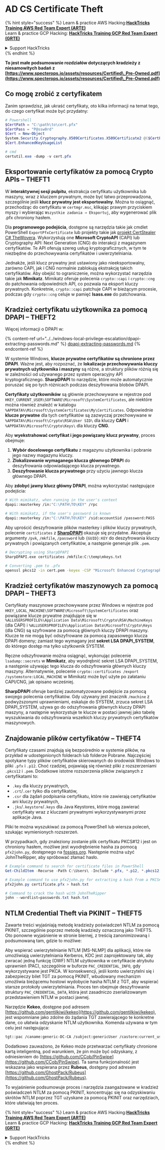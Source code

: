 # AD CS Certificate Theft

{% hint style="success" %}
Learn & practice AWS Hacking:<img src="/.gitbook/assets/arte.png" alt="" data-size="line">[**HackTricks Training AWS Red Team Expert (ARTE)**](https://training.hacktricks.xyz/courses/arte)<img src="/.gitbook/assets/arte.png" alt="" data-size="line">\
Learn & practice GCP Hacking: <img src="/.gitbook/assets/grte.png" alt="" data-size="line">[**HackTricks Training GCP Red Team Expert (GRTE)**<img src="/.gitbook/assets/grte.png" alt="" data-size="line">](https://training.hacktricks.xyz/courses/grte)

<details>

<summary>Support HackTricks</summary>

* Check the [**subscription plans**](https://github.com/sponsors/carlospolop)!
* **Join the** 💬 [**Discord group**](https://discord.gg/hRep4RUj7f) or the [**telegram group**](https://t.me/peass) or **follow** us on **Twitter** 🐦 [**@hacktricks\_live**](https://twitter.com/hacktricks\_live)**.**
* **Share hacking tricks by submitting PRs to the** [**HackTricks**](https://github.com/carlospolop/hacktricks) and [**HackTricks Cloud**](https://github.com/carlospolop/hacktricks-cloud) github repos.

</details>
{% endhint %}

**To jest małe podsumowanie rozdziałów dotyczących kradzieży z niesamowitych badań z [https://www.specterops.io/assets/resources/Certified\_Pre-Owned.pdf](https://www.specterops.io/assets/resources/Certified\_Pre-Owned.pdf)**

## Co mogę zrobić z certyfikatem

Zanim sprawdzisz, jak ukraść certyfikaty, oto kilka informacji na temat tego, do czego certyfikat może być przydatny:
```powershell
# Powershell
$CertPath = "C:\path\to\cert.pfx"
$CertPass = "P@ssw0rd"
$Cert = New-Object
System.Security.Cryptography.X509Certificates.X509Certificate2 @($CertPath, $CertPass)
$Cert.EnhancedKeyUsageList

# cmd
certutil.exe -dump -v cert.pfx
```
## Eksportowanie certyfikatów za pomocą Crypto APIs – THEFT1

W **interaktywnej sesji pulpitu**, ekstrakcja certyfikatu użytkownika lub maszyny, wraz z kluczem prywatnym, może być łatwo przeprowadzona, szczególnie jeśli **klucz prywatny jest eksportowalny**. Można to osiągnąć, przechodząc do certyfikatu w `certmgr.msc`, klikając prawym przyciskiem myszy i wybierając `Wszystkie zadania → Eksportuj`, aby wygenerować plik .pfx chroniony hasłem.

Dla **programowego podejścia**, dostępne są narzędzia takie jak cmdlet PowerShell `ExportPfxCertificate` lub projekty takie jak [projekt CertStealer C# TheWovera](https://github.com/TheWover/CertStealer). Wykorzystują one **Microsoft CryptoAPI** (CAPI) lub Cryptography API: Next Generation (CNG) do interakcji z magazynem certyfikatów. Te API oferują szereg usług kryptograficznych, w tym te niezbędne do przechowywania certyfikatów i uwierzytelniania.

Jednakże, jeśli klucz prywatny jest ustawiony jako nieeksportowalny, zarówno CAPI, jak i CNG normalnie zablokują ekstrakcję takich certyfikatów. Aby obejść to ograniczenie, można wykorzystać narzędzia takie jak **Mimikatz**. Mimikatz oferuje polecenia `crypto::capi` i `crypto::cng` do patchowania odpowiednich API, co pozwala na eksport kluczy prywatnych. Konkretnie, `crypto::capi` patchuje CAPI w bieżącym procesie, podczas gdy `crypto::cng` celuje w pamięć **lsass.exe** do patchowania.

## Kradzież certyfikatu użytkownika za pomocą DPAPI – THEFT2

Więcej informacji o DPAPI w:

{% content-ref url="../../windows-local-privilege-escalation/dpapi-extracting-passwords.md" %}
[dpapi-extracting-passwords.md](../../windows-local-privilege-escalation/dpapi-extracting-passwords.md)
{% endcontent-ref %}

W systemie Windows, **klucze prywatne certyfikatów są chronione przez DPAPI**. Ważne jest, aby rozpoznać, że **lokalizacje przechowywania kluczy prywatnych użytkownika i maszyny** są różne, a struktury plików różnią się w zależności od używanego przez system operacyjny API kryptograficznego. **SharpDPAPI** to narzędzie, które może automatycznie poruszać się po tych różnicach podczas deszyfrowania blobów DPAPI.

**Certyfikaty użytkowników** są głównie przechowywane w rejestrze pod `HKEY_CURRENT_USER\SOFTWARE\Microsoft\SystemCertificates`, ale niektóre można również znaleźć w katalogu `%APPDATA%\Microsoft\SystemCertificates\My\Certificates`. Odpowiednie **klucze prywatne** dla tych certyfikatów są zazwyczaj przechowywane w `%APPDATA%\Microsoft\Crypto\RSA\User SID\` dla kluczy **CAPI** i `%APPDATA%\Microsoft\Crypto\Keys\` dla kluczy **CNG**.

Aby **wyekstrahować certyfikat i jego powiązany klucz prywatny**, proces obejmuje:

1. **Wybór docelowego certyfikatu** z magazynu użytkownika i pobranie jego nazwy magazynu kluczy.
2. **Zlokalizowanie wymaganego klucza głównego DPAPI** do deszyfrowania odpowiadającego klucza prywatnego.
3. **Deszyfrowanie klucza prywatnego** przy użyciu jawnego klucza głównego DPAPI.

Aby **zdobyć jawny klucz główny DPAPI**, można wykorzystać następujące podejścia:
```bash
# With mimikatz, when running in the user's context
dpapi::masterkey /in:"C:\PATH\TO\KEY" /rpc

# With mimikatz, if the user's password is known
dpapi::masterkey /in:"C:\PATH\TO\KEY" /sid:accountSid /password:PASS
```
Aby uprościć deszyfrowanie plików masterkey i plików kluczy prywatnych, polecenie `certificates` z [**SharpDPAPI**](https://github.com/GhostPack/SharpDPAPI) okazuje się przydatne. Akceptuje argumenty `/pvk`, `/mkfile`, `/password` lub `{GUID}:KEY` do deszyfrowania kluczy prywatnych i powiązanych certyfikatów, a następnie generuje plik `.pem`.
```bash
# Decrypting using SharpDPAPI
SharpDPAPI.exe certificates /mkfile:C:\temp\mkeys.txt

# Converting .pem to .pfx
openssl pkcs12 -in cert.pem -keyex -CSP "Microsoft Enhanced Cryptographic Provider v1.0" -export -out cert.pfx
```
## Kradzież certyfikatów maszynowych za pomocą DPAPI – THEFT3

Certyfikaty maszynowe przechowywane przez Windows w rejestrze pod `HKEY_LOCAL_MACHINE\SOFTWARE\Microsoft\SystemCertificates` oraz powiązane klucze prywatne znajdujące się w `%ALLUSERSPROFILE%\Application Data\Microsoft\Crypto\RSA\MachineKeys` (dla CAPI) i `%ALLUSERSPROFILE%\Application Data\Microsoft\Crypto\Keys` (dla CNG) są szyfrowane za pomocą głównych kluczy DPAPI maszyny. Klucze te nie mogą być odszyfrowane za pomocą zapasowego klucza DPAPI domeny; zamiast tego wymagany jest **sekret LSA DPAPI_SYSTEM**, do którego dostęp ma tylko użytkownik SYSTEM.

Ręczne odszyfrowanie można osiągnąć, wykonując polecenie `lsadump::secrets` w **Mimikatz**, aby wyodrębnić sekret LSA DPAPI_SYSTEM, a następnie używając tego klucza do odszyfrowania głównych kluczy maszyny. Alternatywnie, polecenie `crypto::certificates /export /systemstore:LOCAL_MACHINE` w Mimikatz może być użyte po załataniu CAPI/CNG, jak opisano wcześniej.

**SharpDPAPI** oferuje bardziej zautomatyzowane podejście za pomocą swojego polecenia certyfikatów. Gdy używany jest znacznik `/machine` z podwyższonymi uprawnieniami, eskaluje do SYSTEM, zrzuca sekret LSA DPAPI_SYSTEM, używa go do odszyfrowania głównych kluczy DPAPI maszyny, a następnie wykorzystuje te klucze w postaci jawnej jako tabelę wyszukiwania do odszyfrowania wszelkich kluczy prywatnych certyfikatów maszynowych.

## Znajdowanie plików certyfikatów – THEFT4

Certyfikaty czasami znajdują się bezpośrednio w systemie plików, na przykład w udostępnionych folderach lub folderze Pobrane. Najczęściej spotykane typy plików certyfikatów skierowanych do środowisk Windows to pliki `.pfx` i `.p12`. Choć rzadziej, pojawiają się również pliki z rozszerzeniami `.pkcs12` i `.pem`. Dodatkowe istotne rozszerzenia plików związanych z certyfikatami to:
- `.key` dla kluczy prywatnych,
- `.crt`/`.cer` tylko dla certyfikatów,
- `.csr` dla żądań podpisania certyfikatu, które nie zawierają certyfikatów ani kluczy prywatnych,
- `.jks`/`.keystore`/`.keys` dla Java Keystores, które mogą zawierać certyfikaty wraz z kluczami prywatnymi wykorzystywanymi przez aplikacje Java.

Pliki te można wyszukiwać za pomocą PowerShell lub wiersza poleceń, szukając wymienionych rozszerzeń.

W przypadkach, gdy znaleziony zostanie plik certyfikatu PKCS#12 i jest on chroniony hasłem, możliwe jest wyodrębnienie hasha za pomocą `pfx2john.py`, dostępnego na [fossies.org](https://fossies.org/dox/john-1.9.0-jumbo-1/pfx2john_8py_source.html). Następnie można użyć JohnTheRipper, aby spróbować złamać hasło.
```powershell
# Example command to search for certificate files in PowerShell
Get-ChildItem -Recurse -Path C:\Users\ -Include *.pfx, *.p12, *.pkcs12, *.pem, *.key, *.crt, *.cer, *.csr, *.jks, *.keystore, *.keys

# Example command to use pfx2john.py for extracting a hash from a PKCS#12 file
pfx2john.py certificate.pfx > hash.txt

# Command to crack the hash with JohnTheRipper
john --wordlist=passwords.txt hash.txt
```
## NTLM Credential Theft via PKINIT – THEFT5

Zawarte treści wyjaśniają metodę kradzieży poświadczeń NTLM za pomocą PKINIT, szczególnie poprzez metodę kradzieży oznaczoną jako THEFT5. Oto ponowne wyjaśnienie w stronie biernej, z treścią zanonimizowaną i podsumowaną tam, gdzie to możliwe:

Aby wspierać uwierzytelnianie NTLM [MS-NLMP] dla aplikacji, które nie umożliwiają uwierzytelniania Kerberos, KDC jest zaprojektowany tak, aby zwracać jedną funkcję (OWF) NTLM użytkownika w certyfikacie atrybutu uprawnień (PAC), szczególnie w buforze `PAC_CREDENTIAL_INFO`, gdy wykorzystywane jest PKCA. W konsekwencji, jeśli konto uwierzytelni się i zabezpieczy bilet TGT za pomocą PKINIT, wbudowany mechanizm umożliwia bieżącemu hostowi wydobycie hasha NTLM z TGT, aby wspierać starsze protokoły uwierzytelniania. Proces ten obejmuje deszyfrowanie struktury `PAC_CREDENTIAL_DATA`, która jest zasadniczo zserializowanym przedstawieniem NTLM w postaci jawnej.

Narzędzie **Kekeo**, dostępne pod adresem [https://github.com/gentilkiwi/kekeo](https://github.com/gentilkiwi/kekeo), jest wspomniane jako zdolne do żądania TGT zawierającego te konkretne dane, co ułatwia odzyskanie NTLM użytkownika. Komenda używana w tym celu jest następująca:
```bash
tgt::pac /caname:generic-DC-CA /subject:genericUser /castore:current_user /domain:domain.local
```
Dodatkowo zauważono, że Kekeo może przetwarzać certyfikaty chronione kartą inteligentną, pod warunkiem, że pin może być odzyskany, z odniesieniem do [https://github.com/CCob/PinSwipe](https://github.com/CCob/PinSwipe). Ta sama funkcjonalność jest wskazana jako wspierana przez **Rubeus**, dostępny pod adresem [https://github.com/GhostPack/Rubeus](https://github.com/GhostPack/Rubeus).

To wyjaśnienie podsumowuje proces i narzędzia zaangażowane w kradzież poświadczeń NTLM za pomocą PKINIT, koncentrując się na odzyskiwaniu skrótów NTLM poprzez TGT uzyskane za pomocą PKINIT oraz narzędziach, które ułatwiają ten proces.

{% hint style="success" %}
Learn & practice AWS Hacking:<img src="/.gitbook/assets/arte.png" alt="" data-size="line">[**HackTricks Training AWS Red Team Expert (ARTE)**](https://training.hacktricks.xyz/courses/arte)<img src="/.gitbook/assets/arte.png" alt="" data-size="line">\
Learn & practice GCP Hacking: <img src="/.gitbook/assets/grte.png" alt="" data-size="line">[**HackTricks Training GCP Red Team Expert (GRTE)**<img src="/.gitbook/assets/grte.png" alt="" data-size="line">](https://training.hacktricks.xyz/courses/grte)

<details>

<summary>Support HackTricks</summary>

* Check the [**subscription plans**](https://github.com/sponsors/carlospolop)!
* **Join the** 💬 [**Discord group**](https://discord.gg/hRep4RUj7f) or the [**telegram group**](https://t.me/peass) or **follow** us on **Twitter** 🐦 [**@hacktricks\_live**](https://twitter.com/hacktricks\_live)**.**
* **Share hacking tricks by submitting PRs to the** [**HackTricks**](https://github.com/carlospolop/hacktricks) and [**HackTricks Cloud**](https://github.com/carlospolop/hacktricks-cloud) github repos.

</details>
{% endhint %}
